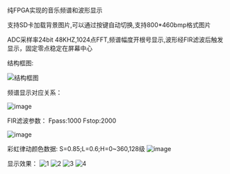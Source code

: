 纯FPGA实现的音乐频谱和波形显示

支持SD卡加载背景图片,可以通过按键自动切换,支持800*460bmp格式图片

ADC采样率24bit 48KHZ,1024点FFT,频谱幅度开根号显示,波形经FIR滤波后触发显示，固定零点稳定在屏幕中心

结构框图:

![结构框图](https://github.com/user-attachments/assets/da4a05fc-6d78-474e-b642-b317d63c1956)

频谱显示对应关系：

![image](https://github.com/user-attachments/assets/d8bfcc31-df81-4100-a646-03790ca1163b)

FIR滤波参数：
Fpass:1000 Fstop:2000

![image](https://github.com/user-attachments/assets/481dcd4c-a860-4a19-aa8d-28d099b194ac)

彩虹律动颜色数据:
S=0.85;L=0.6;H=0~360,128级
![image](https://github.com/user-attachments/assets/5539846d-315b-44b6-8a4f-5fbadda27d49)

显示效果：
![1](https://github.com/user-attachments/assets/d9ffecb5-10fd-4a41-bfb3-76ac68e4100e)
![2](https://github.com/user-attachments/assets/10ac0451-b4bd-4cf1-8212-0e55055b6d63)
![3](https://github.com/user-attachments/assets/40e0fe03-bfd5-4d2a-b685-7de75bd23ee6)
![4](https://github.com/user-attachments/assets/7b7ab2ce-66d9-42c9-babf-22da2685dae5)
